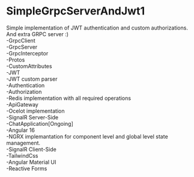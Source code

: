 # SimpleGrpcServerAndJwt1
Simple implementation of JWT authentication and custom authorizations. And extra GRPC server :)</br>
-GrpcClient</br>
-GrpcServer</br>
-GrpcInterceptor</br>
-Protos</br>
-CustomAttributes</br>
-JWT</br>
-JWT custom parser</br>
-Authentication</br>
-Authorization</br>
-Redis implementation with all required operations</br>
-ApiGateway</br>
-Ocelot implementation</br>
-SignalR Server-Side</br>
-ChatApplication[Ongoing]</br>
-Angular 16</br>
-NGRX implemantation for component level and global level state management.</br>
-SignalR Client-Side</br>
-TailwindCss</br>
-Angular Material UI</br>
-Reactive Forms</br>
